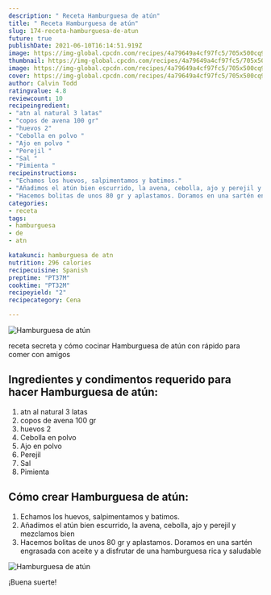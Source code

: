 ```yaml
---
description: " Receta Hamburguesa de atún"
title: " Receta Hamburguesa de atún"
slug: 174-receta-hamburguesa-de-atun
future: true
publishDate: 2021-06-10T16:14:51.919Z
image: https://img-global.cpcdn.com/recipes/4a79649a4cf97fc5/705x500cq90/hamburguesa-de-atun-foto-principal.jpg
thumbnail: https://img-global.cpcdn.com/recipes/4a79649a4cf97fc5/705x500cq90/hamburguesa-de-atun-foto-principal.jpg
image: https://img-global.cpcdn.com/recipes/4a79649a4cf97fc5/705x500cq90/hamburguesa-de-atun-foto-principal.jpg
cover: https://img-global.cpcdn.com/recipes/4a79649a4cf97fc5/705x500cq90/hamburguesa-de-atun-foto-principal.jpg
author: Calvin Todd
ratingvalue: 4.8
reviewcount: 10
recipeingredient:
- "atn al natural 3 latas"
- "copos de avena 100 gr"
- "huevos 2"
- "Cebolla en polvo "
- "Ajo en polvo "
- "Perejil "
- "Sal "
- "Pimienta "
recipeinstructions:
- "Echamos los huevos, salpimentamos y batimos."
- "Añadimos el atún bien escurrido, la avena, cebolla, ajo y perejil y mezclamos bien"
- "Hacemos bolitas de unos 80 gr y aplastamos. Doramos en una sartén engrasada con aceite y a disfrutar de una hamburguesa rica y saludable"
categories:
- receta
tags:
- hamburguesa
- de
- atn

katakunci: hamburguesa de atn 
nutrition: 296 calories
recipecuisine: Spanish
preptime: "PT37M"
cooktime: "PT32M"
recipeyield: "2"
recipecategory: Cena

---
```



![Hamburguesa de atún](https://img-global.cpcdn.com/recipes/4a79649a4cf97fc5/705x500cq90/hamburguesa-de-atun-foto-principal.jpg)

receta secreta y cómo cocinar Hamburguesa de atún con rápido para comer con amigos

<!--inarticleads1-->

## Ingredientes y condimentos requerido para hacer Hamburguesa de atún:

1. atn al natural 3 latas
1. copos de avena 100 gr
1. huevos 2
1. Cebolla en polvo 
1. Ajo en polvo 
1. Perejil 
1. Sal 
1. Pimienta 



<!--inarticleads2-->

## Cómo crear Hamburguesa de atún:

1. Echamos los huevos, salpimentamos y batimos.
1. Añadimos el atún bien escurrido, la avena, cebolla, ajo y perejil y mezclamos bien
1. Hacemos bolitas de unos 80 gr y aplastamos. Doramos en una sartén engrasada con aceite y a disfrutar de una hamburguesa rica y saludable
<img src="https://img-global.cpcdn.com/steps/8d73d9b3e84f78e6/160x128cq70/foto-del-paso-3-de-la-receta-hamburguesa-de-atun.jpg" alt="Hamburguesa de atún">


¡Buena suerte!

